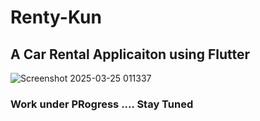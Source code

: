 # Renty-Kun
## A Car Rental Applicaiton using Flutter


![Screenshot 2025-03-25 011337](https://github.com/user-attachments/assets/c3d15db9-30c5-412c-8731-accd63072791)


### Work under PRogress .... Stay Tuned
